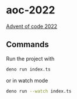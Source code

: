 # aoc-2022

[Advent of code 2022](https://adventofcode.com/)

## Commands

Run the project with

```bash
deno run index.ts
```

or in watch mode

```bash
deno run --watch index.ts
```